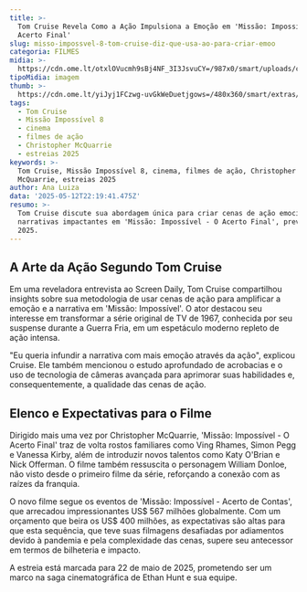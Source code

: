 ```yaml
---
title: >-
  Tom Cruise Revela Como a Ação Impulsiona a Emoção em 'Missão: Impossível - O
  Acerto Final'
slug: misso-impossvel-8-tom-cruise-diz-que-usa-ao-para-criar-emoo
categoria: FILMES
midia: >-
  https://cdn.ome.lt/otxlOVucmh9sBj4NF_3I3JsvuCY=/987x0/smart/uploads/conteudo/fotos/Design_sem_nome_-_2025-05-12T190643.403.png
tipoMidia: imagem
thumb: >-
  https://cdn.ome.lt/yiJyj1FCzwg-uvGkWeDuetjgows=/480x360/smart/extras/conteudos/Design_sem_nome_-_2025-05-12T190643.403.png
tags:
  - Tom Cruise
  - Missão Impossível 8
  - cinema
  - filmes de ação
  - Christopher McQuarrie
  - estreias 2025
keywords: >-
  Tom Cruise, Missão Impossível 8, cinema, filmes de ação, Christopher
  McQuarrie, estreias 2025
author: Ana Luiza
data: '2025-05-12T22:19:41.475Z'
resumo: >-
  Tom Cruise discute sua abordagem única para criar cenas de ação emocionantes e
  narrativas impactantes em 'Missão: Impossível - O Acerto Final', previsto para
  2025.
---
```


## A Arte da Ação Segundo Tom Cruise

Em uma reveladora entrevista ao Screen Daily, Tom Cruise compartilhou insights sobre sua metodologia de usar cenas de ação para amplificar a emoção e a narrativa em 'Missão: Impossível'. O ator destacou seu interesse em transformar a série original de TV de 1967, conhecida por seu suspense durante a Guerra Fria, em um espetáculo moderno repleto de ação intensa.

"Eu queria infundir a narrativa com mais emoção através da ação", explicou Cruise. Ele também mencionou o estudo aprofundado de acrobacias e o uso de tecnologia de câmeras avançada para aprimorar suas habilidades e, consequentemente, a qualidade das cenas de ação.

## Elenco e Expectativas para o Filme

Dirigido mais uma vez por Christopher McQuarrie, 'Missão: Impossível - O Acerto Final' traz de volta rostos familiares como Ving Rhames, Simon Pegg e Vanessa Kirby, além de introduzir novos talentos como Katy O'Brian e Nick Offerman. O filme também ressuscita o personagem William Donloe, não visto desde o primeiro filme da série, reforçando a conexão com as raízes da franquia.

O novo filme segue os eventos de 'Missão: Impossível - Acerto de Contas', que arrecadou impressionantes US$ 567 milhões globalmente. Com um orçamento que beira os US$ 400 milhões, as expectativas são altas para que esta sequência, que teve suas filmagens desafiadas por adiamentos devido à pandemia e pela complexidade das cenas, supere seu antecessor em termos de bilheteria e impacto.

A estreia está marcada para 22 de maio de 2025, prometendo ser um marco na saga cinematográfica de Ethan Hunt e sua equipe.
